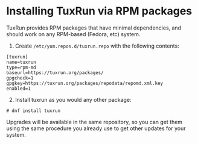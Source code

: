 # Installing TuxRun via RPM packages

TuxRun provides RPM packages that have minimal dependencies, and should work
on any RPM-based (Fedora, etc) system.

1) Create `/etc/yum.repos.d/tuxrun.repo` with the following contents:

```
[tuxrun]
name=tuxrun
type=rpm-md
baseurl=https://tuxrun.org/packages/
gpgcheck=1
gpgkey=https://tuxrun.org/packages/repodata/repomd.xml.key
enabled=1

```

2) Install tuxrun as you would any other package:

```
# dnf install tuxrun
```

Upgrades will be available in the same repository, so you can get them using
the same procedure you already use to get other updates for your system.
